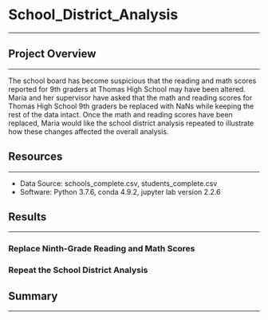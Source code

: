 # School_District_Analysis
---

## Project Overview
---
The school board has become suspicious that the reading and math scores reported for 9th graders at Thomas High School may have been altered. Maria and her supervisor have asked that the math and reading scores for Thomas High School 9th graders be replaced with NaNs while keeping the rest of the data intact. Once the math and reading scores have been replaced, Maria would like the school district analysis repeated to illustrate how these changes affected the overall analysis.

## Resources
---
- Data Source: schools_complete.csv, students_complete.csv
- Software: Python 3.7.6, conda 4.9.2, jupyter lab version 2.2.6

## Results
---
### Replace Ninth-Grade Reading and Math Scores


### Repeat the School District Analysis

## Summary
---


